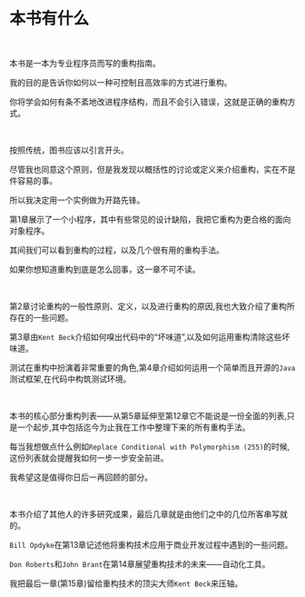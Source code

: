 # 本书有什么

<br>

本书是一本为专业程序员而写的重构指南。

我的目的是告诉你如何以一种可控制且高效率的方式进行重构。

你将学会如何有条不紊地改进程序结构，而且不会引入错误，这就是正确的重构方式。

<br>

按照传统，图书应该以引言开头。

尽管我也同意这个原则，但是我发现以概括性的讨论或定义来介绍重构，实在不是件容易的事。

所以我决定用一个实例做为开路先锋。

第1章展示了一个小程序，其中有些常见的设计缺陷，我把它重构为更合格的面向对象程序。

其间我们可以看到重构的过程，以及几个很有用的重构手法。

如果你想知道重构到底是怎么回事，这一章不可不读。

<br>

第2章讨论重构的一般性原则、定义，以及进行重构的原因,我也大致介绍了重构所存在的一些问题。

第3章由`Kent Beck`介绍如何嗅出代码中的“坏味道”,以及如何运用重构清除这些坏味道。

测试在重构中扮演着非常重要的角色,第4章介绍如何运用一个简单而且开源的`Java`测试框架,在代码中构筑测试环境。

<br>

本书的核心部分重构列表——从第5章延伸至第12章它不能说是一份全面的列表,只是一个起步,其中包括迄今为止我在工作中整理下来的所有重构手法。

每当我想做点什么例如`Replace Conditional with Polymorphism (255)`的时候,这份列表就会提醒我如何一步一步安全前进。

我希望这是值得你日后一再回顾的部分。

<br>

本书介绍了其他人的许多研究成果，最后几章就是由他们之中的几位所客串写就的。

`Bill Opdyke`在第13章记述他将重构技术应用于商业开发过程中遇到的一些问题。

`Don Roberts`和`John Brant`在第14章展望重构技术的未来——自动化工具。

我把最后一章(第15章)留给重构技术的顶尖大师`Kent Beck`来压轴。

<br>

